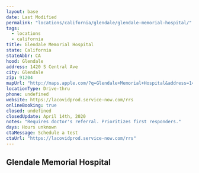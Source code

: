 ```yaml
---
layout: base
date: Last Modified
permalink: "locations/california/glendale/glendale-memorial-hospital/"
tags:
  - locations
  - california
title: Glendale Memorial Hospital
state: California
stateAbbr: CA
hood: Glendale
address: 1420 S Central Ave
city: Glendale
zip: 91204
mapUrl: "http://maps.apple.com/?q=Glendale+Memorial+Hospital&address=1420+S+Central+Ave,Glendale,California,91204"
locationType: Drive-thru
phone: undefined
website: https://lacovidprod.service-now.com/rrs
onlineBooking: true
closed: undefined
closedUpdate: April 14th, 2020
notes: "Requires doctor's referral. Prioritizes first responders."
days: Hours unknown
ctaMessage: Schedule a test
ctaUrl: "https://lacovidprod.service-now.com/rrs"
---
```

## Glendale Memorial Hospital